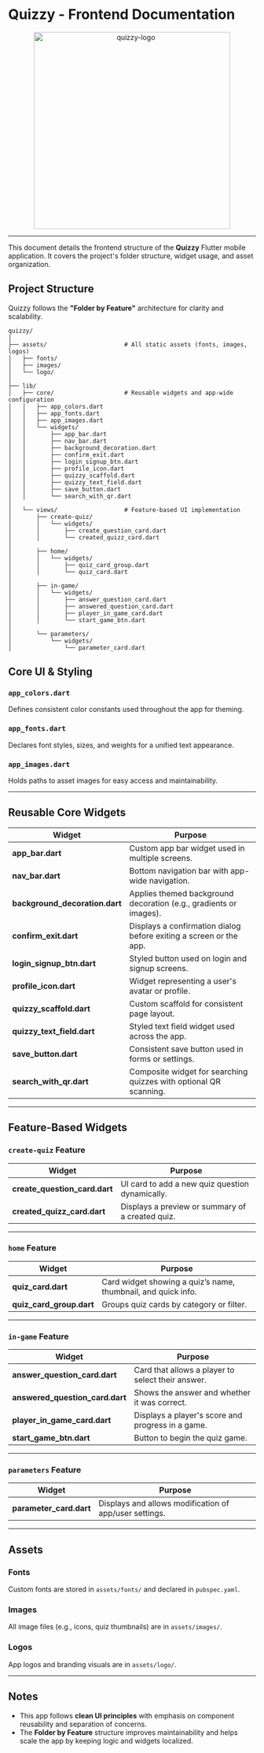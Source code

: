 # Quizzy - Frontend Documentation

<div style="text-align: center;">
  <img src="./assets/logo/logo_whole.png" alt="quizzy-logo" style="width:400px;" />
</div>

---
This document details the frontend structure of the **Quizzy** Flutter mobile application. It covers the project's folder structure, widget usage, and asset organization.


## Project Structure

Quizzy follows the **"Folder by Feature"** architecture for clarity and scalability.

```plaintext
quizzy/
│
├── assets/                      # All static assets (fonts, images, logos)
│   ├── fonts/
│   ├── images/
│   └── logo/
│
├── lib/
│   ├── core/                    # Reusable widgets and app-wide configuration
│   │   ├── app_colors.dart
│   │   ├── app_fonts.dart
│   │   ├── app_images.dart
│   │   └── widgets/
│   │       ├── app_bar.dart
│   │       ├── nav_bar.dart
│   │       ├── background_decoration.dart
│   │       ├── confirm_exit.dart
│   │       ├── login_signup_btn.dart
│   │       ├── profile_icon.dart
│   │       ├── quizzy_scaffold.dart
│   │       ├── quizzy_text_field.dart
│   │       ├── save_button.dart
│   │       └── search_with_qr.dart
│
│   └── views/                   # Feature-based UI implementation
│       ├── create-quiz/
│       │   └── widgets/
│       │       ├── create_question_card.dart
│       │       └── created_quizz_card.dart
│
│       ├── home/
│       │   └── widgets/
│       │       ├── quiz_card_group.dart
│       │       └── quiz_card.dart
│
│       ├── in-game/
│       │   └── widgets/
│       │       ├── answer_question_card.dart
│       │       ├── answered_question_card.dart
│       │       ├── player_in_game_card.dart
│       │       └── start_game_btn.dart
│
│       └── parameters/
│           └── widgets/
│               └── parameter_card.dart
```


## Core UI & Styling

### `app_colors.dart`
Defines consistent color constants used throughout the app for theming.

### `app_fonts.dart`
Declares font styles, sizes, and weights for a unified text appearance.

### `app_images.dart`
Holds paths to asset images for easy access and maintainability.

---

## Reusable Core Widgets

| Widget                       | Purpose |
|-----------------------------|---------|
| **app_bar.dart**            | Custom app bar widget used in multiple screens. |
| **nav_bar.dart**            | Bottom navigation bar with app-wide navigation. |
| **background_decoration.dart** | Applies themed background decoration (e.g., gradients or images). |
| **confirm_exit.dart**       | Displays a confirmation dialog before exiting a screen or the app. |
| **login_signup_btn.dart**   | Styled button used on login and signup screens. |
| **profile_icon.dart**       | Widget representing a user's avatar or profile. |
| **quizzy_scaffold.dart**    | Custom scaffold for consistent page layout. |
| **quizzy_text_field.dart**  | Styled text field widget used across the app. |
| **save_button.dart**        | Consistent save button used in forms or settings. |
| **search_with_qr.dart**     | Composite widget for searching quizzes with optional QR scanning. |

---

## Feature-Based Widgets

### `create-quiz` Feature
| Widget                     | Purpose |
|---------------------------|---------|
| **create_question_card.dart** | UI card to add a new quiz question dynamically. |
| **created_quizz_card.dart**   | Displays a preview or summary of a created quiz. |

---

### `home` Feature
| Widget                  | Purpose |
|------------------------|---------|
| **quiz_card.dart**      | Card widget showing a quiz’s name, thumbnail, and quick info. |
| **quiz_card_group.dart**| Groups quiz cards by category or filter. |

---

### `in-game` Feature
| Widget                         | Purpose |
|-------------------------------|---------|
| **answer_question_card.dart**   | Card that allows a player to select their answer. |
| **answered_question_card.dart**| Shows the answer and whether it was correct. |
| **player_in_game_card.dart**   | Displays a player's score and progress in a game. |
| **start_game_btn.dart**        | Button to begin the quiz game. |

---

### `parameters` Feature
| Widget              | Purpose |
|--------------------|---------|
| **parameter_card.dart** | Displays and allows modification of app/user settings. |

---

## Assets

### Fonts
Custom fonts are stored in `assets/fonts/` and declared in `pubspec.yaml`.

### Images
All image files (e.g., icons, quiz thumbnails) are in `assets/images/`.

### Logos
App logos and branding visuals are in `assets/logo/`.

---

## Notes

- This app follows **clean UI principles** with emphasis on component reusability and separation of concerns.
- The **Folder by Feature** structure improves maintainability and helps scale the app by keeping logic and widgets localized.
